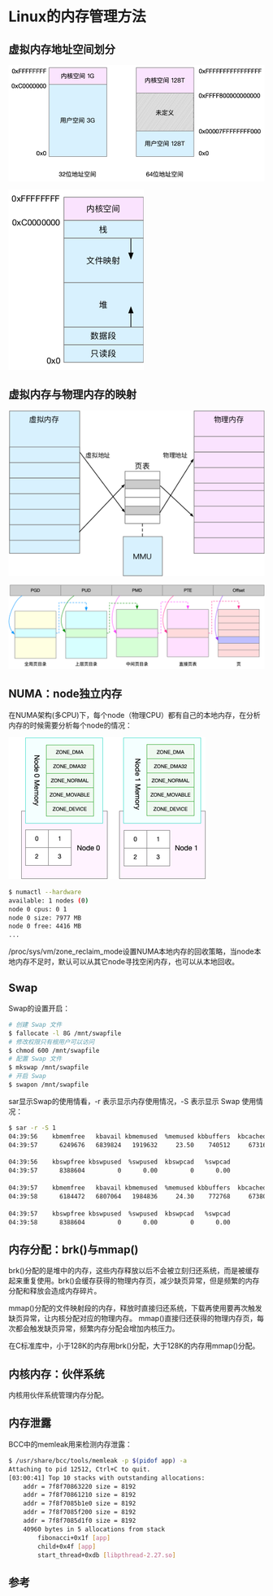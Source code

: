 <!-- toc -->
# Linux的内存管理方法

## 虚拟内存地址空间划分

![Linux虚拟地址空间划分](../img/linux/memory-space.png)

![Linux虚拟地址空间的详细划分](../img/linux/memory-space-detail.png)

## 虚拟内存与物理内存的映射

![Linux虚拟内存与物理内存的映射表](../img/linux/memory-map.png)

![Linux系统内存的四级页表](../img/linux/memory-page-table.png)

## NUMA：node独立内存

在NUMA架构(多CPU)下，每个node（物理CPU）都有自己的本地内存，在分析内存的时候需要分析每个node的情况：

![NUMA架构中node的本地内存](../img/linux/numa-memory.png)

```sh
$ numactl --hardware
available: 1 nodes (0)
node 0 cpus: 0 1
node 0 size: 7977 MB
node 0 free: 4416 MB
...
```

/proc/sys/vm/zone_reclaim_mode设置NUMA本地内存的回收策略，当node本地内存不足时，默认可以从其它node寻找空闲内存，也可以从本地回收。

## Swap

Swap的设置开启：

```sh
# 创建 Swap 文件
$ fallocate -l 8G /mnt/swapfile
# 修改权限只有根用户可以访问
$ chmod 600 /mnt/swapfile
# 配置 Swap 文件
$ mkswap /mnt/swapfile
# 开启 Swap
$ swapon /mnt/swapfile
```

sar显示Swap的使用情看，-r 表示显示内存使用情况，-S 表示显示 Swap 使用情况：

```sh
$ sar -r -S 1
04:39:56    kbmemfree   kbavail kbmemused  %memused kbbuffers  kbcached  kbcommit   %commit  kbactive   kbinact   kbdirty
04:39:57      6249676   6839824   1919632     23.50    740512     67316   1691736     10.22    815156    841868         4

04:39:56    kbswpfree kbswpused  %swpused  kbswpcad   %swpcad
04:39:57      8388604         0      0.00         0      0.00

04:39:57    kbmemfree   kbavail kbmemused  %memused kbbuffers  kbcached  kbcommit   %commit  kbactive   kbinact   kbdirty
04:39:58      6184472   6807064   1984836     24.30    772768     67380   1691736     10.22    847932    874224        20

04:39:57    kbswpfree kbswpused  %swpused  kbswpcad   %swpcad
04:39:58      8388604         0      0.00         0      0.00
```

## 内存分配：brk()与mmap()

brk()分配的是堆中的内存，这些内存释放以后不会被立刻归还系统，而是被缓存起来重复使用。brk()会缓存获得的物理内存页，减少缺页异常，但是频繁的内存分配和释放会造成内存碎片。

mmap()分配的文件映射段的内存，释放时直接归还系统，下载再使用要再次触发缺页异常，让内核分配对应的物理内存。 mmap()直接归还获得的物理内存页，每次都会触发缺页异常，频繁内存分配会增加内核压力。

在C标准库中，小于128K的内存用brk()分配，大于128K的内存用mmap()分配。 

## 内核内存：伙伴系统

内核用伙伴系统管理内存分配。

## 内存泄露

BCC中的memleak用来检测内存泄露：

```sh
$ /usr/share/bcc/tools/memleak -p $(pidof app) -a
Attaching to pid 12512, Ctrl+C to quit.
[03:00:41] Top 10 stacks with outstanding allocations:
    addr = 7f8f70863220 size = 8192
    addr = 7f8f70861210 size = 8192
    addr = 7f8f7085b1e0 size = 8192
    addr = 7f8f7085f200 size = 8192
    addr = 7f8f7085d1f0 size = 8192
    40960 bytes in 5 allocations from stack
        fibonacci+0x1f [app]
        child+0x4f [app]
        start_thread+0xdb [libpthread-2.27.so] 
```

## 参考
